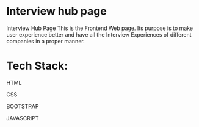 # Interview hub page
Interview Hub Page
This is the Frontend Web page. Its purpose is to make user experience better and have all the Interview Experiences of different companies in a proper manner.

# Tech Stack:

HTML

CSS

BOOTSTRAP

JAVASCRIPT
